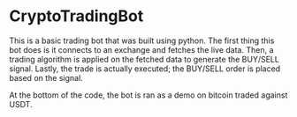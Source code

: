 # CryptoTradingBot

This is a basic trading bot that was built using python. The first thing this bot does is it connects to an exchange and fetches the live data.
Then, a trading algorithm is applied on the fetched data to generate the BUY/SELL signal. Lastly, the trade is actually executed; the BUY/SELL 
order is placed based on the signal.

At the bottom of the code, the bot is ran as a demo on bitcoin traded against USDT.

